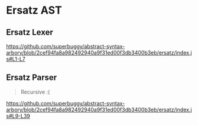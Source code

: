 # Ersatz AST

## Ersatz Lexer

https://github.com/superbuggy/abstract-syntax-arbory/blob/2cef94fa8a982492940a9f31ed00f3db3400b3eb/ersatz/index.js#L1-L7

## Ersatz Parser

> Recursive :(

https://github.com/superbuggy/abstract-syntax-arbory/blob/2cef94fa8a982492940a9f31ed00f3db3400b3eb/ersatz/index.js#L9-L39